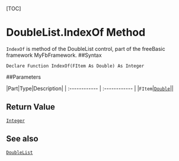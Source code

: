 [TOC]
# DoubleList.IndexOf Method

`IndexOf` is method of the DoubleList control, part of the freeBasic framework MyFbFramework.
##Syntax
```freeBasic
Declare Function IndexOf(FItem As Double) As Integer
```

##Parameters

|Part|Type|Description|
| :------------ | :------------ |
|`FItem`|[`Double`]("https://www.freebasic.net/wiki/KeyPgDouble")||

## Return Value
[`Integer`]("https://www.freebasic.net/wiki/KeyPgInteger")
## See also
[`DoubleList`](DoubleList.md)
